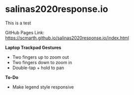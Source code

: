 # salinas2020response.io

This is a test

GitHub Pages Link: https://scmarth.github.io/salinas2020response.io/index.html

**Laptop Trackpad Gestures**
* Two fingers up to zoom out
* Two fingers down to zoom in
* Double-tap + hold to pan

**To-Do**

* Make legend style responsive
